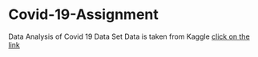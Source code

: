 # Covid-19-Assignment
Data Analysis of Covid 19 Data Set 
Data is taken from Kaggle [click on the link](https://www.kaggle.com/sudalairajkumar/covid19-in-india)
